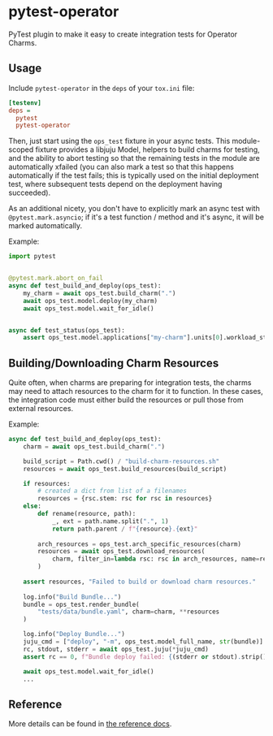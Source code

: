 # pytest-operator

PyTest plugin to make it easy to create integration tests for Operator Charms.

## Usage

Include `pytest-operator` in the `deps` of your `tox.ini` file:

```ini
[testenv]
deps =
  pytest
  pytest-operator
```

Then, just start using the `ops_test` fixture in your async tests.  This
module-scoped fixture provides a libjuju Model, helpers to build charms for
testing, and the ability to abort testing so that the remaining tests in the
module are automatically xfailed (you can also mark a test so that this happens
automatically if the test fails; this is typically used on the initial deployment
test, where subsequent tests depend on the deployment having succeeded).

As an additional nicety, you don't have to explicitly mark an async test with
`@pytest.mark.asyncio`; if it's a test function / method and it's async, it
will be marked automatically.

Example:

```python
import pytest


@pytest.mark.abort_on_fail
async def test_build_and_deploy(ops_test):
    my_charm = await ops_test.build_charm(".")
    await ops_test.model.deploy(my_charm)
    await ops_test.model.wait_for_idle()


async def test_status(ops_test):
    assert ops_test.model.applications["my-charm"].units[0].workload_status == "active"
```

## Building/Downloading Charm Resources
Quite often, when charms are preparing for integration tests, the charms may
need to attach resources to the charm for it to function. In these cases, 
the integration code must either build the resources or pull those from external resources.

Example:

```python
async def test_build_and_deploy(ops_test):
    charm = await ops_test.build_charm(".")

    build_script = Path.cwd() / "build-charm-resources.sh"
    resources = await ops_test.build_resources(build_script)

    if resources:
        # created a dict from list of a filenames
        resources = {rsc.stem: rsc for rsc in resources}
    else:
        def rename(resource, path):
            _, ext = path.name.split(".", 1)
            return path.parent / f"{resource}.{ext}"
        
        arch_resources = ops_test.arch_specific_resources(charm)
        resources = await ops_test.download_resources(
            charm, filter_in=lambda rsc: rsc in arch_resources, name=rename
        )
        
    assert resources, "Failed to build or download charm resources."
    
    log.info("Build Bundle...")
    bundle = ops_test.render_bundle(
        "tests/data/bundle.yaml", charm=charm, **resources
    )

    log.info("Deploy Bundle...")
    juju_cmd = ["deploy", "-m", ops_test.model_full_name, str(bundle)]
    rc, stdout, stderr = await ops_test.juju(*juju_cmd)
    assert rc == 0, f"Bundle deploy failed: {(stderr or stdout).strip()}"

    await ops_test.model.wait_for_idle()
    ...
```



## Reference

More details can be found in [the reference docs](docs/reference.md).
